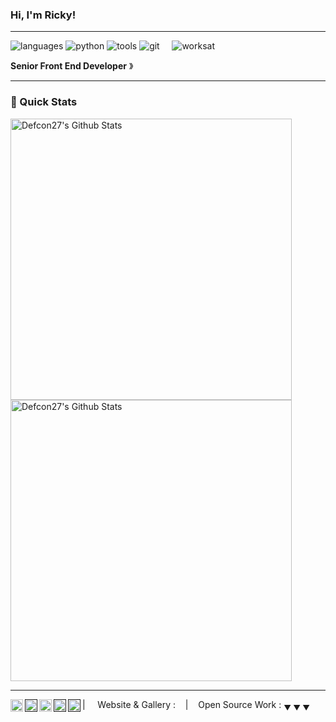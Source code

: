 ### Hi, I'm Ricky! &nbsp;&nbsp;

----

![languages](https://img.shields.io/static/v1?label=&message=languages:&color=111&style=flat-square)
![python](https://img.shields.io/static/v1?logo=python&label=&message=python&color=36465D&logoColor=AAA&style=flat-square&link=)
![tools](https://img.shields.io/static/v1?label=&message=tools:&color=111&style=flat-square)
![git](https://img.shields.io/static/v1?logo=git&label=&message=git&color=36465D&logoColor=AAA&style=flat-square)
&nbsp;&nbsp;&nbsp;
![worksat](https://img.shields.io/static/v1?label=&message=@:&color=111&style=flat-square)


**Senior Front End Developer** &#12299;
<br/>

----

### 🚀 Quick Stats

<img width="450" align="center" src="https://github-readme-stats-defcon27.vercel.app/api?username=Rickyarians&show_icons=true&line_height=21&theme=react" alt="Defcon27's Github Stats" />
<img width="450" align="center" src="https://streak-stats.demolab.com?user=Rickyarians&theme=gotham" alt="Defcon27's Github Stats" />
<!-- [![GitHub Streak](https://streak-stats.demolab.com?user=Rickyarians&theme=gotham)](https://git.io/streak-stats)
![Ricky's GitHub stats](https://github-readme-stats.vercel.app/api?username=Rickyarians&show_icons=true&theme=radical)
[![Top Langs](https://github-readme-stats.vercel.app/api/top-langs/?username=anuraghazra&layout=compact)](https://github.com/anuraghazra/github-readme-stats) -->


----

<a href="l">
  <img align="left" alt="Ricky's Twitter" width="20px" src="https://simpleicons.now.sh/twitter/495f7e" />
</a>
<a href="">
  <img align="left" alt="Ricky's Instagram" width="20px" src="https://simpleicons.now.sh/instagram/495f7e" />
</a>
<a href="https://linkedin.com/in/rickyarians">
  <img align="left" alt="Ricky's LinkedIn" width="20px" src="https://simpleicons.now.sh/linkedin/495f7e" />
</a>
<a href="">
  <img align="left" alt="Stefanie's Tumblr" width="20px" src="https://simpleicons.now.sh/tumblr/495f7e" />
</a>
<a href="">
  <img align="left" alt="Stefanie's Behance" width="20px" src="https://simpleicons.now.sh/behance/495f7e" />
</a>

| &nbsp;&nbsp;&nbsp; Website & Gallery : []() &nbsp;&nbsp;&nbsp;|&nbsp;&nbsp;&nbsp; Open Source Work : <sub>&#9660; &#9660; &#9660;</sub>


